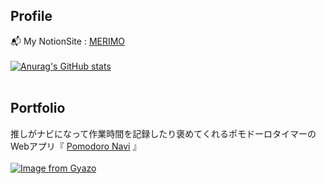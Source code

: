 ## Profile
📬️ My NotionSite : [MERIMO](https://glaze-collar-754.notion.site/MERIMO-fa830be66bde4f0989c50dcfa7872f10)<br><br>
[![Anurag's GitHub stats](https://github-readme-stats.vercel.app/api?username=finn-raft)](https://github.com/anuraghazra/github-readme-stats)<br><br>

## Portfolio
推しがナビになって作業時間を記録したり褒めてくれるポモドーロタイマーのWebアプリ『 [Pomodoro Navi](https://pomodoro-navi.com) 』<br><br>
[![Image from Gyazo](https://i.gyazo.com/4950a4515c407c7528adb57dc8f81170.png)](https://gyazo.com/4950a4515c407c7528adb57dc8f81170)
